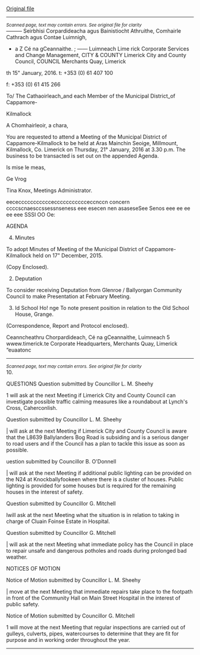 [Original file](https://www.limerick.ie/sites/default/files/media/documents/2017-06/Agenda%20-%20Meeting%20of%20Municipal%20District%20of%20Cappamore-Kilmallock%20-%2021st%20January%202016.pdf)

---
*<small>Scanned page, text may contain errors. See original file for clarity</small>*  
——— Seirbhisi Corpardideacha agus Bainistiocht Athruithe,
Comhairle Cathrach agus Contae Luimnigh,

- a Z Cé na gCeannaithe.
; —— Luimneach
Lime rick Corporate Services and Change Management,
CITY & COUNTY Limerick City and County Council,
COUNCIL Merchants Quay,
Limerick

th
15" January, 2016. t: +353 (0) 61 407 100

f: +353 (0) 61 415 266

To/ The Cathaoirleach_and each Member of the Municipal District_of Cappamore-

Kilmallock

A Chomhairleoir, a chara,

You are requested to attend a Meeting of the Municipal District of Cappamore-Kilmallock to be
held at Aras Mainchin Seoige, Millmount, Kilmallock, Co. Limerick on Thursday, 21° January,
2016 at 3.30 p.m. The business to be transacted is set out on the appended Agenda.

Is mise le meas,

Ge Vrog

Tina Knox,
Meetings Administrator.

eececcccccccccceccccccccccceccnccn concern ccccscnaesccssessnseness eee esecen nen asaseseSee Senos eee ee ee ee eee SSSI OO Oe:

AGENDA

4. Minutes

To adopt Minutes of Meeting of the Municipal District of Cappamore-Kilmallock held on
17" December, 2015.

(Copy Enclosed).

2. Deputation

To consider receiving Deputation from Glenroe / Ballyorgan Community Council to
make Presentation at February Meeting.

3. Id School Ho! nge
To note present position in relation to the Old School House, Grange.

(Correspondence, Report and Protocol enclosed).

Ceanncheathru Chorpardideach, Cé na gCeannaithe, Luimneach 5 wwew.timerick.te
Corporate Headquarters, Merchants Quay, Limerick “euaatonc


---
*<small>Scanned page, text may contain errors. See original file for clarity</small>*  
10.

QUESTIONS
Question submitted by Councillor L. M. Sheehy

1 will ask at the next Meeting if Limerick City and County Council can investigate
possible traffic calming measures like a roundabout at Lynch's Cross, Caherconlish.

Question submitted by Councillor L. M. Sheehy

| will ask at the next Meeting if Limerick City and County Council is aware that the L8639
Ballylanders Bog Road is subsiding and is a serious danger to road users and if the
Council has a plan to tackle this issue as soon as possible.

uestion submitted by Councillor B. O'Donnell

| will ask at the next Meeting if additional public lighting can be provided on the N24 at
Knockballyfookeen where there is a cluster of houses. Public lighting is provided for
some houses but is required for the remaining houses in the interest of safety.

Question submitted by Councillor G. Mitchell

Iwill ask at the next Meeting what the situation is in relation to taking in charge of
Cluain Foinse Estate in Hospital.

Question submitted by Councillor G. Mitchell

| will ask at the next Meeting what immediate policy has the Council in place to repair
unsafe and dangerous potholes and roads during prolonged bad weather.

NOTICES OF MOTION

Notice of Motion submitted by Councillor L. M. Sheehy

| move at the next Meeting that immediate repairs take place to the footpath in front of
the Community Hall on Main Street Hospital in the interest of public safety.

Notice of Motion submitted by Councillor G. Mitchell

1 will move at the next Meeting that regular inspections are carried out of gulleys,
culverts, pipes, watercourses to determine that they are fit for purpose and in working
order throughout the year.


---
